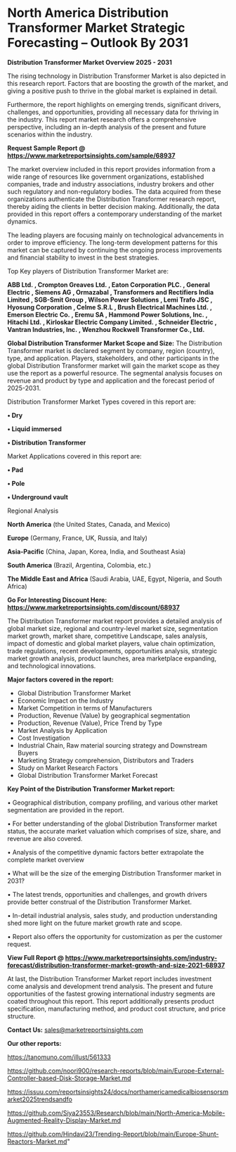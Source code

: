 # North America Distribution Transformer Market Strategic Forecasting – Outlook By 2031

<Strong> Distribution Transformer Market Overview 2025 - 2031</strong>

The rising technology in Distribution Transformer Market is also depicted in this research report. Factors that are boosting the growth of the market, and giving a positive push to thrive in the global market is explained in detail.

Furthermore, the report highlights on emerging trends, significant drivers, challenges, and opportunities, providing all necessary data for thriving in the industry. This report market research offers a comprehensive perspective, including an in-depth analysis of the present and future scenarios within the industry.

<strong>Request Sample Report @ <a href=https://www.marketreportsinsights.com/sample/68937>https://www.marketreportsinsights.com/sample/68937</a></strong>

The market overview included in this report provides information from a wide range of resources like government organizations, established companies, trade and industry associations, industry brokers and other such regulatory and non-regulatory bodies. The data acquired from these organizations authenticate the Distribution Transformer research report, thereby aiding the clients in better decision making. Additionally, the data provided in this report offers a contemporary understanding of the market dynamics.

The leading players are focusing mainly on technological advancements in order to improve efficiency. The long-term development patterns for this market can be captured by continuing the ongoing process improvements and financial stability to invest in the best strategies.

Top Key players of Distribution Transformer Market are:

<strong>ABB Ltd. , Crompton Greaves Ltd. , Eaton Corporation PLC. , General Electric , Siemens AG , Ormazabal , Transformers and Rectifiers India Limited , SGB-Smit Group , Wilson Power Solutions , Lemi Trafo JSC , Hyosung Corporation , Celme S.R.L , Brush Electrical Machines Ltd. , Emerson Electric Co. , Eremu SA , Hammond Power Solutions, Inc. , Hitachi Ltd. , Kirloskar Electric Company Limited. , Schneider Electric , Vantran Industries, Inc. , Wenzhou Rockwell Transformer Co., Ltd.</strong>

<strong><b>Global Distribution Transformer Market Scope and Size:</b></strong>
The Distribution Transformer market is declared segment by company, region (country), type, and application. Players, stakeholders, and other participants in the global Distribution Transformer market will gain the market scope as they use the report as a powerful resource. The segmental analysis focuses on revenue and product by type and application and the forecast period of 2025-2031.

Distribution Transformer Market Types covered in this report are:

<strong>• Dry

• Liquid immersed

• Distribution Transformer</strong>

Market Applications covered in this report are:

<strong>• Pad

• Pole

• Underground vault</strong> 

Regional Analysis

<strong>North America</strong> (the United States, Canada, and Mexico)

<strong>Europe</strong> (Germany, France, UK, Russia, and Italy)

<strong>Asia-Pacific</strong> (China, Japan, Korea, India, and Southeast Asia)

<strong>South America</strong> (Brazil, Argentina, Colombia, etc.)

<strong>The Middle East and Africa</strong> (Saudi Arabia, UAE, Egypt, Nigeria, and South Africa)

<strong>Go For Interesting Discount Here: <a href=https://www.marketreportsinsights.com/discount/68937>https://www.marketreportsinsights.com/discount/68937</a></strong>

The Distribution Transformer market report provides a detailed analysis of global market size, regional and country-level market size, segmentation market growth, market share, competitive Landscape, sales analysis, impact of domestic and global market players, value chain optimization, trade regulations, recent developments, opportunities analysis, strategic market growth analysis, product launches, area marketplace expanding, and technological innovations.

<strong><b>Major factors covered in the report:</b></strong>
<ul>
  <li>Global Distribution Transformer Market </li>
  <li>Economic Impact on the Industry</li>
  <li>Market Competition in terms of Manufacturers</li>
  <li>Production, Revenue (Value) by geographical segmentation</li>
  <li>Production, Revenue (Value), Price Trend by Type</li>
  <li>Market Analysis by Application</li>
  <li>Cost Investigation</li>
  <li>Industrial Chain, Raw material sourcing strategy and Downstream Buyers</li>
  <li>Marketing Strategy comprehension, Distributors and Traders</li>
  <li>Study on Market Research Factors</li>
  <li>Global Distribution Transformer Market Forecast</li>
</ul>

<strong><b>Key Point of the Distribution Transformer Market report:</b></strong>

• Geographical distribution, company profiling, and various other market segmentation are provided in the report.

• For better understanding of the global Distribution Transformer market status, the accurate market valuation which comprises of size, share, and revenue are also covered.

• Analysis of the competitive dynamic factors better extrapolate the complete market overview

• What will be the size of the emerging Distribution Transformer market in 2031?

• The latest trends, opportunities and challenges, and growth drivers provide better construal of the Distribution Transformer Market.

• In-detail industrial analysis, sales study, and production understanding shed more light on the future market growth rate and scope.

• Report also offers the opportunity for customization as per the customer request.

<strong><b>View Full Report @ <a href=https://www.marketreportsinsights.com/industry-forecast/distribution-transformer-market-growth-and-size-2021-68937>https://www.marketreportsinsights.com/industry-forecast/distribution-transformer-market-growth-and-size-2021-68937</a></b></strong>


At last, the Distribution Transformer Market report includes investment come analysis and development trend analysis. The present and future opportunities of the fastest growing international industry segments are coated throughout this report. This report additionally presents product specification, manufacturing method, and product cost structure, and price structure.

<strong>Contact Us:</strong>
sales@marketreportsinsights.com

<strong>Our other reports:</strong>

<a href=https://tanomuno.com/illust/561333>https://tanomuno.com/illust/561333</a>

<a href=https://github.com/noori900/research-reports/blob/main/Europe-External-Controller-based-Disk-Storage-Market.md>https://github.com/noori900/research-reports/blob/main/Europe-External-Controller-based-Disk-Storage-Market.md</a>

<a href=https://issuu.com/reportsinsights24/docs/northamericamedicalbiosensorsmarket2025trendsandfo>https://issuu.com/reportsinsights24/docs/northamericamedicalbiosensorsmarket2025trendsandfo</a>

<a href=https://github.com/Siya23553/Research/blob/main/North-America-Mobile-Augmented-Reality-Display-Market.md>https://github.com/Siya23553/Research/blob/main/North-America-Mobile-Augmented-Reality-Display-Market.md</a>

<a href=https://github.com/Hindavi23/Trending-Report/blob/main/Europe-Shunt-Reactors-Market.md>https://github.com/Hindavi23/Trending-Report/blob/main/Europe-Shunt-Reactors-Market.md</a>"
